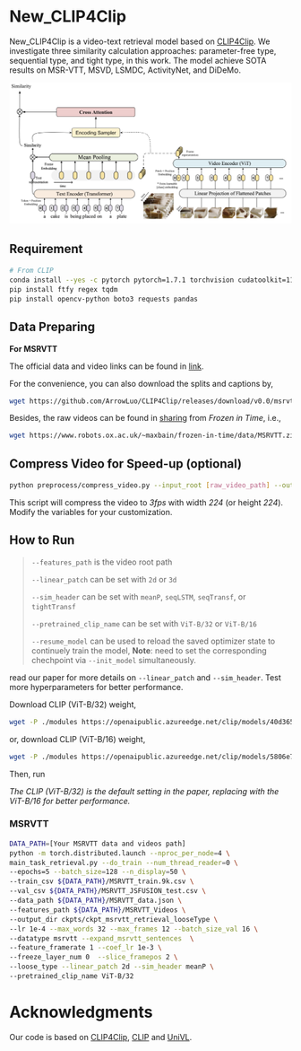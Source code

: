 # New_CLIP4Clip

New_CLIP4Clip is a video-text retrieval model based on  [CLIP4Clip](https://github.com/ArrowLuo/CLIP4Clip). We investigate three similarity calculation approaches: parameter-free type, sequential type, and tight type, in this work. The model achieve SOTA results on MSR-VTT, MSVD, LSMDC, ActivityNet, and DiDeMo.

![New_CLIP4Clip](New_CLIP4Clip.jpg)

## Requirement
```sh
# From CLIP
conda install --yes -c pytorch pytorch=1.7.1 torchvision cudatoolkit=11.0
pip install ftfy regex tqdm
pip install opencv-python boto3 requests pandas
```

## Data Preparing

**For MSRVTT**

The official data and video links can be found in [link](http://ms-multimedia-challenge.com/2017/dataset). 

For the convenience, you can also download the splits and captions by,
```sh
wget https://github.com/ArrowLuo/CLIP4Clip/releases/download/v0.0/msrvtt_data.zip
```

Besides, the raw videos can be found in [sharing](https://github.com/m-bain/frozen-in-time#-finetuning-benchmarks-msr-vtt) from *Frozen️ in Time*, i.e.,
```sh
wget https://www.robots.ox.ac.uk/~maxbain/frozen-in-time/data/MSRVTT.zip
```



## Compress Video for Speed-up (optional)
```sh
python preprocess/compress_video.py --input_root [raw_video_path] --output_root [compressed_video_path]
```
This script will compress the video to *3fps* with width *224* (or height *224*). Modify the variables for your customization.

## How to Run 

>`--features_path` is the video root path
> 
>`--linear_patch` can be set with `2d` or `3d`
> 
> `--sim_header` can be set with `meanP`, `seqLSTM`, `seqTransf`, or `tightTransf`
> 
> `--pretrained_clip_name` can be set with `ViT-B/32` or `ViT-B/16`
> 
> `--resume_model` can be used to reload the saved optimizer state to continuely train the model, **Note**: need to set the corresponding chechpoint via `--init_model` simultaneously. 

read our paper for more details on `--linear_patch` and `--sim_header`. Test more hyperparameters for better performance. 

Download CLIP (ViT-B/32) weight,
```sh
wget -P ./modules https://openaipublic.azureedge.net/clip/models/40d365715913c9da98579312b702a82c18be219cc2a73407c4526f58eba950af/ViT-B-32.pt
```
or, download CLIP (ViT-B/16) weight,
```sh
wget -P ./modules https://openaipublic.azureedge.net/clip/models/5806e77cd80f8b59890b7e101eabd078d9fb84e6937f9e85e4ecb61988df416f/ViT-B-16.pt
```

Then, run


*The CLIP (ViT-B/32) is the default setting in the paper, replacing with the ViT-B/16 for better performance.*

### MSRVTT

```sh
DATA_PATH=[Your MSRVTT data and videos path]
python -m torch.distributed.launch --nproc_per_node=4 \
main_task_retrieval.py --do_train --num_thread_reader=0 \
--epochs=5 --batch_size=128 --n_display=50 \
--train_csv ${DATA_PATH}/MSRVTT_train.9k.csv \
--val_csv ${DATA_PATH}/MSRVTT_JSFUSION_test.csv \
--data_path ${DATA_PATH}/MSRVTT_data.json \
--features_path ${DATA_PATH}/MSRVTT_Videos \
--output_dir ckpts/ckpt_msrvtt_retrieval_looseType \
--lr 1e-4 --max_words 32 --max_frames 12 --batch_size_val 16 \
--datatype msrvtt --expand_msrvtt_sentences  \
--feature_framerate 1 --coef_lr 1e-3 \
--freeze_layer_num 0  --slice_framepos 2 \
--loose_type --linear_patch 2d --sim_header meanP \
--pretrained_clip_name ViT-B/32
```


# Acknowledgments
Our code is based on [CLIP4Clip](https://github.com/ArrowLuo/CLIP4Clip), [CLIP](https://github.com/openai/CLIP) and [UniVL](https://github.com/microsoft/UniVL).
